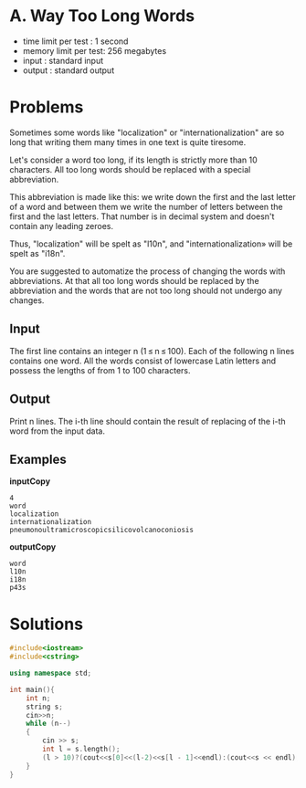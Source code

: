 # A. Way Too Long Words
- time limit per test : 1 second
- memory limit per test: 256 megabytes
- input : standard input
- output : standard output

# Problems

Sometimes some words like "localization" or "internationalization" are so long that writing them many times in one text is quite tiresome.

Let's consider a word too long, if its length is strictly more than 10 characters. All too long words should be replaced with a special abbreviation.

This abbreviation is made like this: we write down the first and the last letter of a word and between them we write the number of letters between the first and the last letters. That number is in decimal system and doesn't contain any leading zeroes.

Thus, "localization" will be spelt as "l10n", and "internationalization» will be spelt as "i18n".

You are suggested to automatize the process of changing the words with abbreviations. At that all too long words should be replaced by the abbreviation and the words that are not too long should not undergo any changes.

## Input
The first line contains an integer n (1 ≤ n ≤ 100). Each of the following n lines contains one word. All the words consist of lowercase Latin letters and possess the lengths of from 1 to 100 characters.

## Output
Print n lines. The i-th line should contain the result of replacing of the i-th word from the input data.

## Examples
**inputCopy**

    4
    word
    localization
    internationalization
    pneumonoultramicroscopicsilicovolcanoconiosis

**outputCopy**
   
    word
    l10n
    i18n
    p43s

# Solutions 

```cpp
#include<iostream>
#include<cstring>

using namespace std;

int main(){
    int n;
    string s;
    cin>>n;
    while (n--)
    {   
        cin >> s;
        int l = s.length();
        (l > 10)?(cout<<s[0]<<(l-2)<<s[l - 1]<<endl):(cout<<s << endl);
    }
}
```